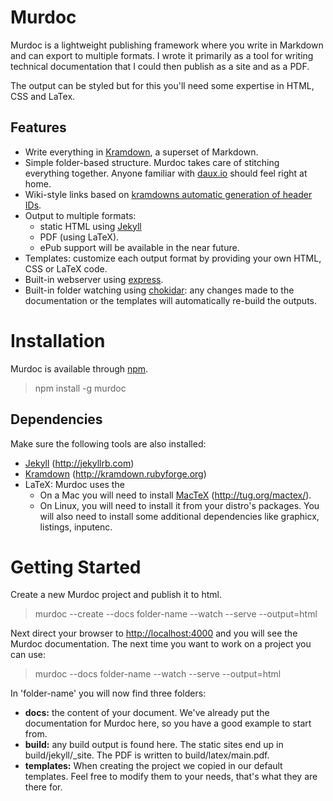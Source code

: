 # Murdoc

Murdoc is a lightweight publishing framework where you write in Markdown and can export to multiple formats. I wrote it primarily as a tool for writing technical documentation that I could then publish as a site and as a PDF.

The output can be styled but for this you'll need some expertise in HTML, CSS and LaTex.

## Features

 - Write everything in [Kramdown](http://kramdown.rubyforge.org), a superset of Markdown.
 - Simple folder-based structure. Murdoc takes care of stitching everything together. Anyone familiar with [daux.io](http://daux.io) should feel right at home.
 - Wiki-style links based on [kramdowns automatic generation of header IDs](http://kramdown.rubyforge.org/converter/html.html#auto-ids).
 - Output to multiple formats:
 	- static HTML using [Jekyll](http://jekyllrb.com)
 	- PDF (using LaTeX). 
 	- ePub support will be available in the near future.
 - Templates: customize each output format by providing your own HTML, CSS or LaTeX code.
 - Built-in webserver using [express](express.js).
 - Built-in folder watching using [chokidar](https://github.com/paulmillr/chokidar): any changes made to the documentation or the templates will automatically re-build the outputs.

# Installation

Murdoc is available through [npm](http://npmjs.org).

 > npm install -g murdoc

## Dependencies

Make sure the following tools are also installed:

 - [Jekyll](http://jekyllrb.com) (<http://jekyllrb.com>)
 - [Kramdown](http://kramdown.rubyforge.org) (<http://kramdown.rubyforge.org>)
 - LaTeX: Murdoc uses the 
   - On a Mac you will need to install [MacTeX](http://tug.org/mactex/) (<http://tug.org/mactex/>).
   - On Linux, you will need to install it from your distro's packages. You will also need to install some additional dependencies like graphicx, listings, inputenc.

# Getting Started

Create a new Murdoc project and publish it to html.

 > murdoc --create --docs folder-name --watch --serve --output=html

Next direct your browser to <http://localhost:4000> and you will see the Murdoc documentation. The next time you want to work on a project you can use:

 > murdoc --docs folder-name --watch --serve --output=html

In 'folder-name' you will now find three folders:

 - **docs:** the content of your document. We've already put the documentation for Murdoc here, so you have a good example to start from.
 - **build:** any build output is found here. The static sites end up in build/jekyll/_site. The PDF is written to build/latex/main.pdf.
 - **templates:** When creating the project we copied in our default templates. Feel free to modify them to your needs, that's what they are there for.



